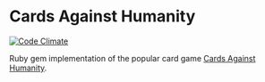 # Cards Against Humanity
[![Code Climate](https://codeclimate.com/github/kylerippey/cah.png)](https://codeclimate.com/github/kylerippey/cah)

Ruby gem implementation of the popular card game [Cards Against Humanity](http://cardsagainsthumanity.com/).
